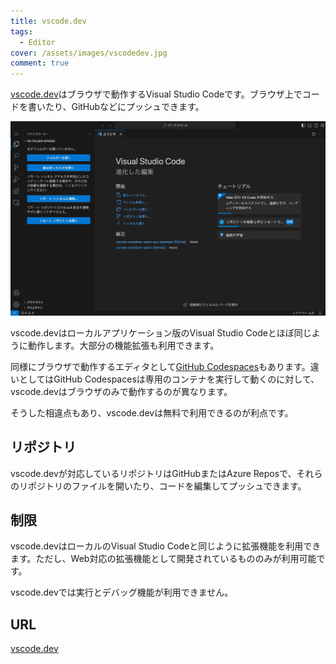 ```yaml
---
title: vscode.dev
tags:
  - Editor
cover: /assets/images/vscodedev.jpg
comment: true
---
```


[vscode\.dev](https://vscode.dev/)はブラウザで動作するVisual Studio Codeです。ブラウザ上でコードを書いたり、GitHubなどにプッシュできます。

[![vscode\.devのWebサイト](/assets/images/vscodedev.jpg)](https://vscode.dev/)

<!--more-->

vscode.devはローカルアプリケーション版のVisual Studio Codeとほぼ同じように動作します。大部分の機能拡張も利用できます。

同様にブラウザで動作するエディタとして[GitHub Codespaces](https://github.co.jp/features/codespaces)もあります。違いとしてはGitHub Codespacesは専用のコンテナを実行して動くのに対して、vscode.devはブラウザのみで動作するのが異なります。

そうした相違点もあり、vscode.devは無料で利用できるのが利点です。

## リポジトリ

vscode.devが対応しているリポジトリはGitHubまたはAzure Reposで、それらのリポジトリのファイルを開いたり、コードを編集してプッシュできます。

## 制限

vscode.devはローカルのVisual Studio Codeと同じように拡張機能を利用できます。ただし、Web対応の拡張機能として開発されているもののみが利用可能です。

vscode.devでは実行とデバッグ機能が利用できません。

## URL

[vscode\.dev](https://labelmake.jp/)
